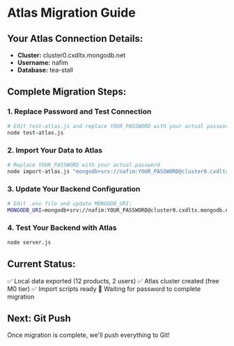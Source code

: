 # Atlas Migration Guide

## Your Atlas Connection Details:
- **Cluster:** cluster0.cxdltx.mongodb.net
- **Username:** nafim
- **Database:** tea-stall

## Complete Migration Steps:

### 1. Replace Password and Test Connection
```bash
# Edit test-atlas.js and replace YOUR_PASSWORD with your actual password
node test-atlas.js
```

### 2. Import Your Data to Atlas
```bash
# Replace YOUR_PASSWORD with your actual password
node import-atlas.js "mongodb+srv://nafim:YOUR_PASSWORD@cluster0.cxdltx.mongodb.net/tea-stall"
```

### 3. Update Your Backend Configuration
```bash
# Edit .env file and update MONGODB_URI:
MONGODB_URI=mongodb+srv://nafim:YOUR_PASSWORD@cluster0.cxdltx.mongodb.net/tea-stall?retryWrites=true&w=majority
```

### 4. Test Your Backend with Atlas
```bash
node server.js
```

## Current Status:
✅ Local data exported (12 products, 2 users)
✅ Atlas cluster created (free M0 tier)
✅ Import scripts ready
🔄 Waiting for password to complete migration

## Next: Git Push
Once migration is complete, we'll push everything to Git!